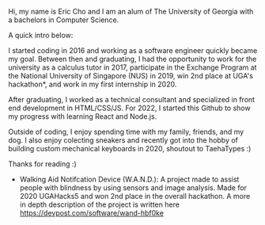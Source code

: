 
Hi, my name is Eric Cho and I am an alum of The University of Georgia with a bachelors in Computer Science.

A quick intro below:

I started coding in 2016 and working as a software engineer quickly became my goal. Between then and graduating, I had the 
opportunity to work for the university as a calculus tutor in 2017, participate in the Exchange Program at the National 
University of Singapore (NUS) in 2019, win 2nd place at UGA's hackathon*, and work in my first internship in 2020.

After graduating, I worked as a technical consultant and specialized in front end development in HTML/CSS/JS. 
For 2022, I started this Github to show my progress with learning React and Node.js.

Outside of coding, I enjoy spending time with my family, friends, and my dog. I also enjoy colecting sneakers and recently 
got into the hobby of building custom mechanical keyboards in 2020, shoutout to TaehaTypes :)

Thanks for reading :)

* Walking Aid Notifcation Device (W.A.N.D.): 
A project made to assist people with blindness by using sensors and image analysis. 
Made for 2020 UGAHacks5 and won 2nd place in the overall hackathon.
A more in depth description of the project is written here https://devpost.com/software/wand-hbf0ke
